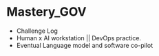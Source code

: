 # Mastery_GOV
- Challenge Log
- Human x AI workstation || DevOps practice.
- Eventual Language model and software co-pilot
